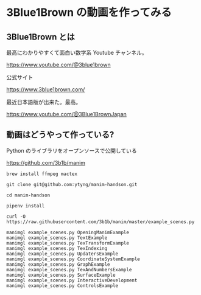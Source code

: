 # 3Blue1Brown の動画を作ってみる


## 3Blue1Brown とは

最高にわかりやすくて面白い数学系 Youtube チャンネル。

https://www.youtube.com/@3blue1brown

公式サイト

https://www.3blue1brown.com/


最近日本語版が出来た。最高。

https://www.youtube.com/@3Blue1BrownJapan


## 動画はどうやって作っている?

Python のライブラリをオープンソースで公開している

https://github.com/3b1b/manim


```shell
brew install ffmpeg mactex

git clone git@github.com:ytyng/manim-handson.git

cd manim-handson

pipenv install

curl -O https://raw.githubusercontent.com/3b1b/manim/master/example_scenes.py

manimgl example_scenes.py OpeningManimExample
manimgl example_scenes.py TextExample
manimgl example_scenes.py TexTransformExample
manimgl example_scenes.py TexIndexing
manimgl example_scenes.py UpdatersExample
manimgl example_scenes.py CoordinateSystemExample
manimgl example_scenes.py GraphExample
manimgl example_scenes.py TexAndNumbersExample
manimgl example_scenes.py SurfaceExample
manimgl example_scenes.py InteractiveDevelopment
manimgl example_scenes.py ControlsExample
```


